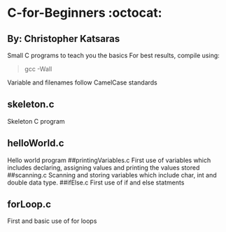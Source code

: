 # C-for-Beginners :octocat:
## By: Christopher Katsaras
Small C programs to teach you the basics
For best results, compile using:
> gcc -Wall
  
Variable and filenames follow CamelCase standards 
## skeleton.c
Skeleton C program
## helloWorld.c
Hello world program
##printingVariables.c
First use of variables which includes declaring, assigning values and printing the values stored
##scanning.c
Scanning and storing variables which include char, int and double data type.
##ifElse.c
First use of if and else statments
## forLoop.c
First and basic use of for loops
